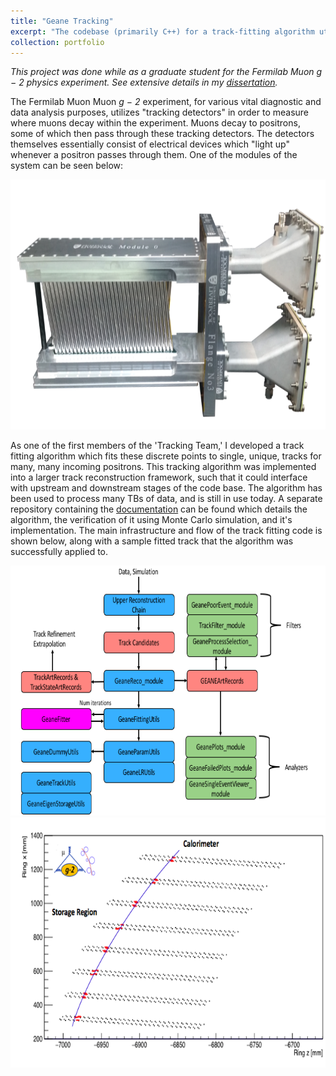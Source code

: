 ```yaml
---
title: "Geane Tracking"
excerpt: "The codebase (primarily C++) for a track-fitting algorithm utilizing chi-squared minimization and error propagation, for the Fermilab Muon <i>g − 2</i> physics experiment.<br/><img src='/images/gm2_sampletrack.png'>"
collection: portfolio
---
```


*This project was done while as a graduate student for the Fermilab Muon <i>g − 2</i> physics experiment. See extensive details in my [dissertation](https://github.com/nkinnaird/Dissertation).*


The Fermilab Muon Muon <i>g − 2</i> experiment, for various vital diagnostic and data analysis purposes, utilizes "tracking detectors" in order to measure where muons decay within the experiment. Muons decay to positrons, some of which then pass through these tracking detectors. The detectors themselves essentially consist of electrical devices which "light up" whenever a positron passes through them. One of the modules of the system can be seen below:


<img src="/images/Tracker.png" height="400"/>


As one of the first members of the 'Tracking Team,' I developed a track fitting algorithm which fits these discrete points to single, unique, tracks for many, many incoming positrons. This tracking algorithm was implemented into a larger track reconstruction framework, such that it could interface with upstream and downstream stages of the code base. The algorithm has been used to process many TBs of data, and is still in use today. A separate repository containing the [documentation](https://github.com/nkinnaird/Geane-Documentation) can be found which details the algorithm, the verification of it using Monte Carlo simulation, and it's implementation. The main infrastructure and flow of the track fitting code is shown below, along with a sample fitted track that the algorithm was successfully applied to.


<img src="/images/gm2_trackingworkflow.png" height="400"/>
<img src="/images/gm2_sampletrack.png" height="400"/>



<!-- I developed a track fitting algorithm and implemented it into a larger track reconstruction framework as one of the first members of the 'Tracking Team' on the Fermilab Muon Muon <i>g − 2</i> experiment. This track fitting algorithm essentially combines separate hits across a detector into a single fitted track. The track fitting algorithm then fits large amounts (TBs) of incoming data for many tracks with high fidelity to provide vital telemetry for the experiment, and is still in use today. The algorithm was developed and tested with Monte Carlo simulations, and statistically verified before its implementation into the larger framework and put into production. A separate repository containing the [`Documentation`](https://github.com/nkinnaird/Geane-Documentation) can be found which details the algorithm and it's implementation. The main infrastructure and flow of the track fitting code is shown below, along with a sample fitted track that the algorithm was successfully applied to. -->


<!-- <p float="left">
  <img src="https://github.com/nkinnaird/Geane-Documentation/blob/master/Images/TrackingFlow/NewGeaneFittingFlow.png" height="225" />
  <img src="https://github.com/nkinnaird/Dissertation/blob/master/KinnairdThesis/Body/Figures/TrackingFigures/Tracks/SampleTrack.png" height="225" />
</p>
 -->
